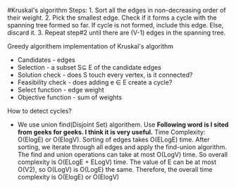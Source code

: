 #Kruskal's algorithm
Steps:
    1. Sort all the edges in non-decreasing order of their weight. 
    2. Pick the smallest edge. Check if it forms a cycle with the spanning tree formed so far. If cycle is not formed, include this edge. Else, discard it. 
    3. Repeat step#2 until there are (V-1) edges in the spanning tree.

Greedy algorithem implementation of Kruskal's algorithm
- Candidates - edges
- Selection - a subset S⊆ E of the candidate edges
- Solution check - does S touch every vertex, is it connected?
- Feasibility check - does adding e ∈ E create a cycle?
- Select function - edge weight
- Objective function - sum of weights

How to detect cycles?
- We use union find(Disjoint Set) algorithem.
Use 
**Following word is I sited from geeks for geeks. I think it is very useful.**
Time Complexity: O(ElogE) or O(ElogV). Sorting of edges takes O(ELogE) time. After sorting, we iterate through all edges and apply the find-union algorithm. The find and union operations can take at most O(LogV) time. So overall complexity is O(ELogE + ELogV) time. The value of E can be at most O(V2), so O(LogV) is O(LogE) the same. Therefore, the overall time complexity is O(ElogE) or O(ElogV)